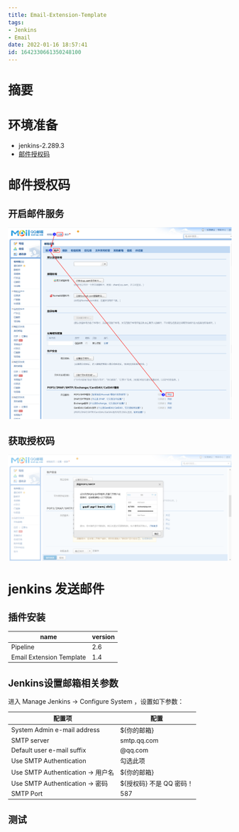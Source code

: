 ```yaml
---
title: Email-Extension-Template
tags: 
- Jenkins
- Email
date: 2022-01-16 18:57:41
id: 1642330661350248100
---
```

# 摘要



# 环境准备

- jenkins-2.289.3
- [邮件授权码](#邮件授权码) 

# 邮件授权码

## 开启邮件服务

![image-20220116191203181](assets/images/image-20220116191203181.png)

## 获取授权码

![image-20220116190802729](assets/images/image-20220116190802729.png)

# jenkins 发送邮件

## 插件安装

| name                     | version |
| ------------------------ | ------- |
| Pipeline                 | 2.6     |
| Email Extension Template | 1.4     |

## Jenkins设置邮箱相关参数

进入 Manage Jenkins → Configure System ，设置如下参数：

| 配置项                           | 配置                     |
| -------------------------------- | ------------------------ |
| System Admin e-mail address      | ${你的邮箱}              |
| SMTP server                      | smtp.qq.com              |
| Default user e-mail suffix       | @qq.com                  |
| Use SMTP Authentication          | 勾选此项                 |
| Use SMTP Authentication → 用户名 | ${你的邮箱}              |
| Use SMTP Authentication → 密码   | ${授权码} 不是 QQ 密码！ |
| SMTP Port                        | 587                      |





## 测试

















